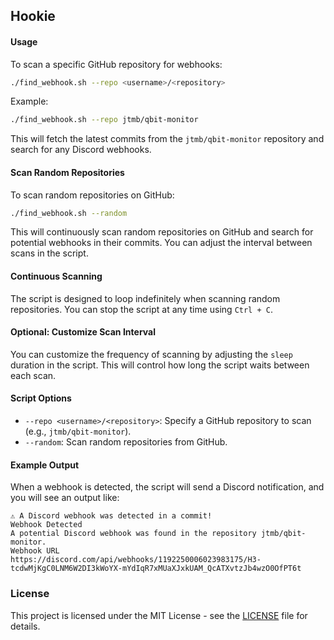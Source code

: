 ## Hookie

#### Usage

To scan a specific GitHub repository for webhooks:

```bash
./find_webhook.sh --repo <username>/<repository>
```

Example:

```bash
./find_webhook.sh --repo jtmb/qbit-monitor
```

This will fetch the latest commits from the `jtmb/qbit-monitor` repository and search for any Discord webhooks.

#### Scan Random Repositories

To scan random repositories on GitHub:

```bash
./find_webhook.sh --random
```

This will continuously scan random repositories on GitHub and search for potential webhooks in their commits. You can adjust the interval between scans in the script.

#### Continuous Scanning

The script is designed to loop indefinitely when scanning random repositories. You can stop the script at any time using `Ctrl + C`.

#### Optional: Customize Scan Interval

You can customize the frequency of scanning by adjusting the `sleep` duration in the script. This will control how long the script waits between each scan.

#### Script Options

- `--repo <username>/<repository>`: Specify a GitHub repository to scan (e.g., `jtmb/qbit-monitor`).
- `--random`: Scan random repositories from GitHub.

#### Example Output

When a webhook is detected, the script will send a Discord notification, and you will see an output like:

```
⚠️ A Discord webhook was detected in a commit!
Webhook Detected
A potential Discord webhook was found in the repository jtmb/qbit-monitor.
Webhook URL
https://discord.com/api/webhooks/1192250006023983175/H3-tcdwMjKgC0LNM6W2DI3kWoYX-mYdIqR7xMUaXJxkUAM_QcATXvtzJb4wzO0OfPT6t
```

### License

This project is licensed under the MIT License - see the [LICENSE](LICENSE) file for details.
